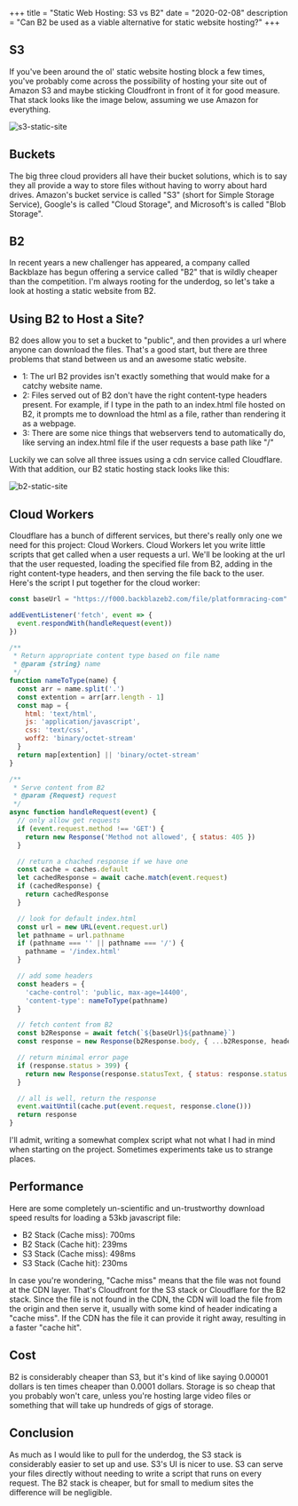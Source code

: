 +++
title = "Static Web Hosting: S3 vs B2"
date = "2020-02-08"
description = "Can B2 be used as a viable alternative for static website hosting?"
+++

## S3
If you've been around the ol' static website hosting block a few times, you've
probably come across the possibility of hosting your site out of Amazon S3 and
maybe sticking Cloudfront in front of it for good measure. That stack looks
like the image below, assuming we use Amazon for everything.

![s3-static-site](s3-static-site.png)

## Buckets
The big three cloud providers all have their bucket solutions, which is to say
they all provide a way to store files without having
to worry about hard drives. Amazon's bucket service is called "S3" (short for
Simple Storage Service), Google's is called "Cloud Storage", and Microsoft's
is called "Blob Storage".

## B2
In recent years a new challenger has appeared, a
company called Backblaze has begun offering a service called "B2" that is wildly
cheaper than the competition. I'm always rooting for the underdog, so let's
take a look at hosting a static website from B2.

## Using B2 to Host a Site?
B2 does allow you to set a bucket to "public", and then provides a url where
anyone can download the files. That's a good start, but there are three problems
that stand between us and an awesome static website.
- 1: The url B2 provides isn't exactly something that would make for a catchy
website name.
- 2: Files served out of B2 don't have the right content-type headers present.
For example, if I type in the path to an index.html file hosted on B2, it
prompts me to download the html as a file, rather than rendering it as a
webpage.
- 3: There are some nice things that webservers tend to automatically do, like
serving an index.html file if the user requests a base path like "/"

Luckily we can solve all three issues using a cdn service called Cloudflare.
With that addition, our B2 static hosting stack looks like this:

![b2-static-site](b2-static-site.png)

## Cloud Workers
Cloudflare has a bunch of different services, but there's really only one we
need for this project: Cloud Workers. Cloud Workers let you write little
scripts that get called when a user requests a url. We'll be looking at the
url that the user requested, loading the specified file from B2, adding in
the right content-type headers, and then serving the file back to the user.
Here's the script I put together for the cloud worker:
```javascript
const baseUrl = "https://f000.backblazeb2.com/file/platformracing-com"

addEventListener('fetch', event => {
  event.respondWith(handleRequest(event))
})

/**
 * Return appropriate content type based on file name
 * @param {string} name
 */
function nameToType(name) {
  const arr = name.split('.')
  const extention = arr[arr.length - 1]
  const map = {
    html: 'text/html',
    js: 'application/javascript',
    css: 'text/css',
    woff2: 'binary/octet-stream'
  }
  return map[extention] || 'binary/octet-stream'
}

/**
 * Serve content from B2
 * @param {Request} request
 */
async function handleRequest(event) {
  // only allow get requests
  if (event.request.method !== 'GET') {
    return new Response('Method not allowed', { status: 405 })
  }

  // return a chached response if we have one
  const cache = caches.default
  let cachedResponse = await cache.match(event.request)
  if (cachedResponse) {
    return cachedResponse
  }

  // look for default index.html
  const url = new URL(event.request.url)
  let pathname = url.pathname
  if (pathname === '' || pathname === '/') {
    pathname = '/index.html'
  }

  // add some headers
  const headers = {
    'cache-control': 'public, max-age=14400',
    'content-type': nameToType(pathname)
  }

  // fetch content from B2
  const b2Response = await fetch(`${baseUrl}${pathname}`)
  const response = new Response(b2Response.body, { ...b2Response, headers })

  // return minimal error page
  if (response.status > 399) {
    return new Response(response.statusText, { status: response.status })
  }

  // all is well, return the response
  event.waitUntil(cache.put(event.request, response.clone()))
  return response
}
```

I'll admit, writing a somewhat complex script what not what I had in mind when
starting on the project. Sometimes experiments take us to strange places.

## Performance
Here are some completely un-scientific and un-trustworthy download speed results
for loading a 53kb javascript file:
- B2 Stack (Cache miss): 700ms
- B2 Stack (Cache hit): 239ms
- S3 Stack (Cache miss): 498ms
- S3 Stack (Cache hit): 230ms

In case you're wondering, "Cache miss" means that the file was not found at the
CDN layer. That's Cloudfront for the S3 stack or Cloudflare for the B2 stack.
Since the file is not found in the CDN, the CDN will load the file from the
origin and then serve it, usually with some kind of header indicating a
"cache miss". If the CDN has the file
it can provide it right away, resulting in a faster "cache hit".

## Cost
B2 is considerably cheaper than S3, but it's kind of like saying 0.00001 dollars
is ten times cheaper than 0.0001 dollars. Storage is so cheap that you probably won't care,
unless you're hosting large video files or something that will take up hundreds
of gigs of storage.

## Conclusion
As much as I would like to pull for the underdog, the S3 stack is considerably
easier to set up and use. S3's UI is nicer to use. S3 can serve your files
directly without needing to write a script that runs on every request.
The B2 stack is cheaper, but for small to medium sites the difference will be
negligible.
